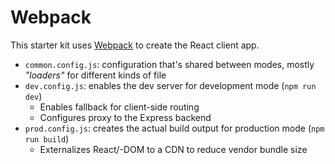 # Webpack

This starter kit uses [Webpack] to create the React client app.

- `common.config.js`: configuration that's shared between modes, mostly _"loaders"_ for different kinds of file
- `dev.config.js`: enables the dev server for development mode (`npm run dev`)
  - Enables fallback for client-side routing
  - Configures proxy to the Express backend
- `prod.config.js`: creates the actual build output for production mode (`npm run build`)
  - Externalizes React/-DOM to a CDN to reduce vendor bundle size

[Webpack]: https://webpack.js.org/
